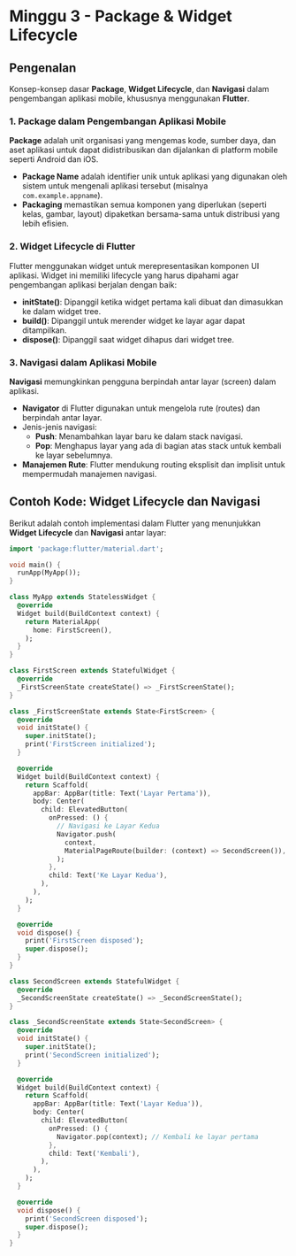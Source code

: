 
# Minggu 3 - Package & Widget Lifecycle

## Pengenalan

Konsep-konsep dasar **Package**, **Widget Lifecycle**, dan **Navigasi** dalam pengembangan aplikasi mobile, khususnya menggunakan **Flutter**.

### 1. Package dalam Pengembangan Aplikasi Mobile
**Package** adalah unit organisasi yang mengemas kode, sumber daya, dan aset aplikasi untuk dapat didistribusikan dan dijalankan di platform mobile seperti Android dan iOS.
- **Package Name** adalah identifier unik untuk aplikasi yang digunakan oleh sistem untuk mengenali aplikasi tersebut (misalnya `com.example.appname`).
- **Packaging** memastikan semua komponen yang diperlukan (seperti kelas, gambar, layout) dipaketkan bersama-sama untuk distribusi yang lebih efisien.

### 2. Widget Lifecycle di Flutter
Flutter menggunakan widget untuk merepresentasikan komponen UI aplikasi. Widget ini memiliki lifecycle yang harus dipahami agar pengembangan aplikasi berjalan dengan baik:
- **initState()**: Dipanggil ketika widget pertama kali dibuat dan dimasukkan ke dalam widget tree.
- **build()**: Dipanggil untuk merender widget ke layar agar dapat ditampilkan.
- **dispose()**: Dipanggil saat widget dihapus dari widget tree.

### 3. Navigasi dalam Aplikasi Mobile
**Navigasi** memungkinkan pengguna berpindah antar layar (screen) dalam aplikasi.
- **Navigator** di Flutter digunakan untuk mengelola rute (routes) dan berpindah antar layar.
- Jenis-jenis navigasi:
  - **Push**: Menambahkan layar baru ke dalam stack navigasi.
  - **Pop**: Menghapus layar yang ada di bagian atas stack untuk kembali ke layar sebelumnya.
- **Manajemen Rute**: Flutter mendukung routing eksplisit dan implisit untuk mempermudah manajemen navigasi.

## Contoh Kode: Widget Lifecycle dan Navigasi

Berikut adalah contoh implementasi dalam Flutter yang menunjukkan **Widget Lifecycle** dan **Navigasi** antar layar:

```dart
import 'package:flutter/material.dart';

void main() {
  runApp(MyApp());
}

class MyApp extends StatelessWidget {
  @override
  Widget build(BuildContext context) {
    return MaterialApp(
      home: FirstScreen(),
    );
  }
}

class FirstScreen extends StatefulWidget {
  @override
  _FirstScreenState createState() => _FirstScreenState();
}

class _FirstScreenState extends State<FirstScreen> {
  @override
  void initState() {
    super.initState();
    print('FirstScreen initialized');
  }

  @override
  Widget build(BuildContext context) {
    return Scaffold(
      appBar: AppBar(title: Text('Layar Pertama')),
      body: Center(
        child: ElevatedButton(
          onPressed: () {
            // Navigasi ke Layar Kedua
            Navigator.push(
              context,
              MaterialPageRoute(builder: (context) => SecondScreen()),
            );
          },
          child: Text('Ke Layar Kedua'),
        ),
      ),
    );
  }

  @override
  void dispose() {
    print('FirstScreen disposed');
    super.dispose();
  }
}

class SecondScreen extends StatefulWidget {
  @override
  _SecondScreenState createState() => _SecondScreenState();
}

class _SecondScreenState extends State<SecondScreen> {
  @override
  void initState() {
    super.initState();
    print('SecondScreen initialized');
  }

  @override
  Widget build(BuildContext context) {
    return Scaffold(
      appBar: AppBar(title: Text('Layar Kedua')),
      body: Center(
        child: ElevatedButton(
          onPressed: () {
            Navigator.pop(context); // Kembali ke layar pertama
          },
          child: Text('Kembali'),
        ),
      ),
    );
  }

  @override
  void dispose() {
    print('SecondScreen disposed');
    super.dispose();
  }
}
```